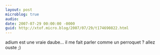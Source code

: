 ```yaml
---
layout: post
microblog: true
audio: 
date: 2007-07-29 00:00:00 -0000
guid: http://xtof.micro.blog/2007/07/29/t174690822.html
---
```

adium est une vraie daube... il me fait parler comme un perroquet ? allez ouste ;)
